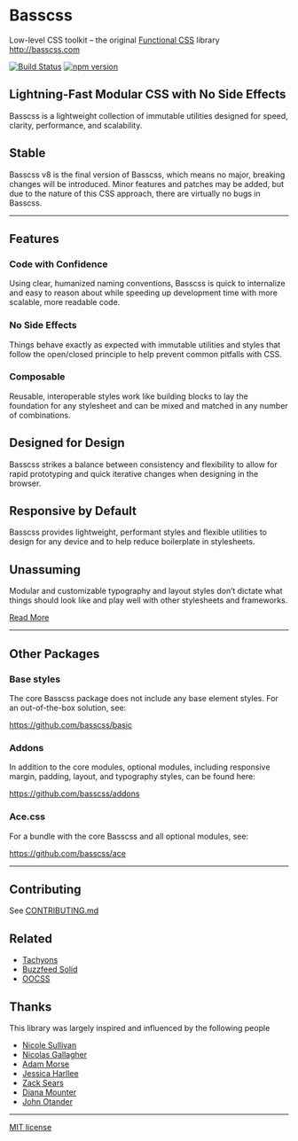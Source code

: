 # Basscss

Low-level CSS toolkit – the original [Functional CSS][functional-css] library <http://basscss.com>

[![Build Status](https://travis-ci.org/basscss/basscss.svg)](https://travis-ci.org/basscss/basscss)
[![npm version](https://badge.fury.io/js/basscss.svg)](https://badge.fury.io/js/basscss)

## Lightning-Fast Modular CSS with No Side Effects

Basscss is a lightweight collection of immutable utilities designed for speed, clarity, performance, and scalability.

## Stable

Basscss v8 is the final version of Basscss, which means no major, breaking changes will be introduced.
Minor features and patches may be added, but
due to the nature of this CSS approach, there are virtually no bugs in Basscss.

---

## Features

### Code with Confidence

Using clear, humanized naming conventions, Basscss is quick to internalize
and easy to reason about while speeding up development time with more scalable,
more readable code.

### No Side Effects

Things behave exactly as expected with immutable utilities
and styles that follow the open/closed principle
to help prevent common pitfalls with CSS.

### Composable

Reusable, interoperable styles
work like building blocks to lay the foundation for any stylesheet
and can be mixed and matched in any number of combinations.

## Designed for Design

Basscss strikes a balance between consistency and flexibility
to allow for rapid prototyping and quick iterative changes
when designing in the browser.

## Responsive by Default

Basscss provides lightweight, performant styles
and flexible utilities to design for any device
and to help reduce boilerplate in stylesheets.

## Unassuming

Modular and customizable typography and layout styles don’t dictate
what things should look like and play well with other stylesheets and frameworks.

[Read More](http://basscss.com)

---

## Other Packages

### Base styles

The core Basscss package does not include any base element styles.
For an out-of-the-box solution, see:

https://github.com/basscss/basic

### Addons

In addition to the core modules, optional modules,
including responsive margin, padding, layout, and typography styles, can be found here:

https://github.com/basscss/addons

### Ace.css

For a bundle with the core Basscss and all optional modules, see:

https://github.com/basscss/ace

---

## Contributing

See [CONTRIBUTING.md](CONTRIBUTING.md)

## Related

- [Tachyons][tachyons]
- [Buzzfeed Solid][solid]
- [OOCSS][oocss]

## Thanks

This library was largely inspired and influenced by the following people

- [Nicole Sullivan](https://twitter.com/stubbornella)
- [Nicolas Gallagher](https://twitter.com/necolas)
- [Adam Morse](https://twitter.com/mrmrs_)
- [Jessica Harllee](https://twitter.com/harllee)
- [Zack Sears](https://twitter.com/zacksears)
- [Diana Mounter](https://twitter.com/broccolini)
- [John Otander](https://twitter.com/4lpine)

---

[MIT license](LICENSE.md)

[functional-css]: https://jon.gold/2015/07/functional-css/
[tachyons]: http://tachyons.io
[solid]: https://solid.buzzfeed.com
[oocss]: https://github.com/stubbornella/oocss/wiki
